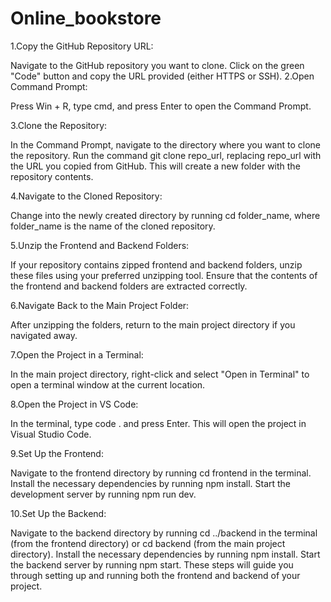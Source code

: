 # Online_bookstore
1.Copy the GitHub Repository URL:

Navigate to the GitHub repository you want to clone.
Click on the green "Code" button and copy the URL provided (either HTTPS or SSH).
2.Open Command Prompt:

Press Win + R, type cmd, and press Enter to open the Command Prompt.

3.Clone the Repository:

In the Command Prompt, navigate to the directory where you want to clone the repository.
Run the command git clone repo_url, replacing repo_url with the URL you copied from GitHub.
This will create a new folder with the repository contents.

4.Navigate to the Cloned Repository:

Change into the newly created directory by running cd folder_name, where folder_name is the name of the cloned repository.

5.Unzip the Frontend and Backend Folders:

If your repository contains zipped frontend and backend folders, unzip these files using your preferred unzipping tool.
Ensure that the contents of the frontend and backend folders are extracted correctly.

6.Navigate Back to the Main Project Folder:

After unzipping the folders, return to the main project directory if you navigated away.

7.Open the Project in a Terminal:

In the main project directory, right-click and select "Open in Terminal" to open a terminal window at the current location.

8.Open the Project in VS Code:

In the terminal, type code . and press Enter.
This will open the project in Visual Studio Code.

9.Set Up the Frontend:

Navigate to the frontend directory by running cd frontend in the terminal.
Install the necessary dependencies by running npm install.
Start the development server by running npm run dev.

10.Set Up the Backend:

Navigate to the backend directory by running cd ../backend in the terminal (from the frontend directory) or cd backend (from the main project directory).
Install the necessary dependencies by running npm install.
Start the backend server by running npm start.
These steps will guide you through setting up and running both the frontend and backend of your project.
